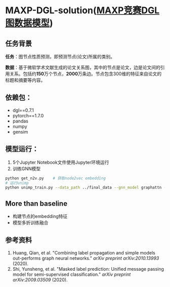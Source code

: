 # MAXP-DGL-solution([MAXP竞赛DGL图数据模型](https://biendata.xyz/competition/maxp_dgl/))
## 任务背景

**任务**：图节点性质预测，即预测节点(论文)所属的类别。

**数据**：基于微软学术文献生成的论文关系图，其中的节点是论文，边是论文间的引用关系。包括约**150**万个节点，**2000**万条边。节点包含300维的特征来自论文的标题和摘要等内容。

依赖包：
------

- dgl==0.7.1
- pytorch==1.7.0
- pandas
- numpy
- gensim

模型运行：
-------

1. 5个Jupyter Notebook文件使用Jupyter环境运行
2. 训练GNN模型

```bash
python get_n2v.py    # 获取node2vec embedding
# 运行unimp
python unimp_train.py --data_path ../final_data --gnn_model graphattn --hidden_dim 64 --n_layers 2 --fanout 20,20 --batch_size 4000 --GPU 0 --out_path ./results --epoch 40 --savename unimp_graphattn
```

## More than baseline

- 构建节点的embedding特征
- 模型多折训练融合


## 参考资料

1. Huang, Qian, et al. "Combining label propagation and simple models out-performs graph neural networks." *arXiv preprint arXiv:2010.13993* (2020).
2. Shi, Yunsheng, et al. "Masked label prediction: Unified message passing model for semi-supervised classification." *arXiv preprint arXiv:2009.03509* (2020).

